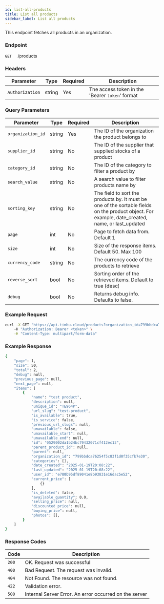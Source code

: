 ```yaml
---
id: list-all-products
title: List all products
sidebar_label: List all products
---
```


This endpoint fetches all products in an organization.

### Endpoint

`GET` &nbsp; &nbsp; /products

### Headers

| Parameter       | Type   | Required | Description                                     |
| --------------- | ------ | -------- | ----------------------------------------------- |
| `Authorization` | string | Yes      | The access token in the 'Bearer `token`' format |

### Query Parameters

| Parameter         | Type   | Required | Description                                                                                                                                      |
| ----------------- | ------ | -------- | ------------------------------------------------------------------------------------------------------------------------------------------------ |
| `organization_id` | string | Yes      | The ID of the organization the product belongs to                                                                                                |
| `supplier_id`     | string | No       | The ID of the supplier that supplied stocks of a product                                                                                         |
| `category_id`     | string | No       | The ID of the category to filter a product by                                                                                                    |
| `search_value`    | string | No       | A search value to filter products name by                                                                                                        |
| `sorting_key`     | string | No       | The field to sort the products by. It must be one of the sortable fields on the product object. For example, date_created, name, or last_updated |
| `page`            | int    | No       | Page to fetch data from. Default 1                                                                                                               |
| `size`            | int    | No       | Size of the response items. Default 50. Max 100                                                                                                  |
| `currency_code`   | string | No       | The currency code of the products to retrieve                                                                                                    |
| `reverse_sort`    | bool   | No       | Sorting order of the retrieved items. Default to true (desc)                                                                                     |
| `debug`           | bool   | No       | Returns debug info. Defaults to false.                                                                                                           |

### Example Request

```bash
curl -X GET "https://api.timbu.cloud/products?organization_id=799bbdca76254f5c83f1d0f35cfb7e30"
    -H "Authorization: Bearer <token>" \
    -H "Content-Type: multipart/form-data"
```

### Example Response

```bash
{
    "page": 1,
    "size": 50,
    "total": 2,
    "debug": null,
    "previous_page": null,
    "next_page": null,
    "items": [
        {
            "name": "test product",
            "description": null,
            "unique_id": "TE964P",
            "url_slug": "test-product",
            "is_available": true,
            "is_service": false,
            "previous_url_slugs": null,
            "unavailable": false,
            "unavailable_start": null,
            "unavailable_end": null,
            "id": "0529002da1b24bc79432071cf412ec13",
            "parent_product_id": null,
            "parent": null,
            "organization_id": "799bbdca76254f5c83f1d0f35cfb7e30",
            "categories": [],
            "date_created": "2025-01-19T20:08:22",
            "last_updated": "2025-01-19T20:08:22",
            "user_id": "e780b95df89041e8b93831e16dac5e52",
            "current_price": [
                {}
            ],
            "is_deleted": false,
            "available_quantity": 0.0,
            "selling_price": null,
            "discounted_price": null,
            "buying_price": null,
            "photos": [],
        }
    ]
}
```

### Response Codes

| Code  | Description                                            |
| ----- | ------------------------------------------------------ |
| `200` | OK. Request was successful                             |
| `400` | Bad Request. The request was invalid.                  |
| `404` | Not Found. The resource was not found.                 |
| `422` | Validation error.                                      |
| `500` | Internal Server Error. An error occurred on the server |
